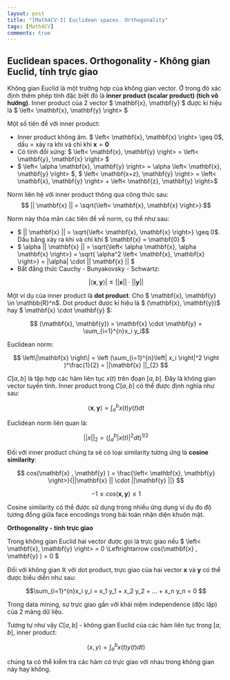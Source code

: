 ```yaml
---
layout: post
title: "[Math4CV-3] Euclidean spaces. Orthogonality"
tags: [Math4CV]
comments: true
---
```


## Euclidean spaces. Orthogonality - Không gian Euclid, tính trực giao

Không gian Euclid là một trường hợp của không gian vector. Ở trong đó xác định thêm phép tính đặc biệt đó là **inner product (scalar product) (tích vô hướng)**. Inner product của 2 vector $ \mathbf{x}, \mathbf{y} $ được kí hiệu là $ \left< \mathbf{x}, \mathbf{y} \right> $

Một số tiên đề với inner product:
* Inner product không âm. $ \left< \mathbf{x}, \mathbf{x} \right> \geq 0$, dấu = xảy ra khi và chỉ khi $\mathbf{x} = \mathbf{0}$
* Có tính đối xứng: $ \left< \mathbf{x}, \mathbf{y} \right> = \left< \mathbf{y}, \mathbf{x} \right> $
* $ \left< \alpha \mathbf{x}, \mathbf{y} \right> = \alpha \left< \mathbf{x}, \mathbf{y} \right> $, $ \left< \mathbf{x+z}, \mathbf{y} \right> = \left< \mathbf{x}, \mathbf{y} \right> + \left< \mathbf{z}, \mathbf{y} \right>$

Norm liên hệ với inner product thông qua công thức sau:
$$ || \mathbf{x} || = \sqrt{\left< \mathbf{x}, \mathbf{x} \right>} $$

Norm này thỏa mãn các tiên đề về norm, cụ thể như sau:
- $ || \mathbf{x} || = \sqrt{\left< \mathbf{x}, \mathbf{x} \right>} \geq 0$. Dấu bằng xảy ra khi và chỉ khi $ \mathbf{x} = \mathbf{0} $
- $ \alpha || \mathbf{x} || = \sqrt{\left< \alpha \mathbf{x}, \alpha \mathbf{x} \right>} = \sqrt{ \alpha^2 \left< \mathbf{x}, \mathbf{x} \right>} = |\alpha| \cdot || \mathbf{x} || $
- Bất đẳng thức Cauchy - Bunyakovsky - Schwartz: 

$$ \left| \left< \mathbf{x}, \mathbf{y} \right> \right| \leq || \mathbf{x} || \cdot || \mathbf{y} || $$

Một ví dụ của inner product là **dot product**. Cho $ \mathbf{x}, \mathbf{y} \in \mathbb{R}^n$. Dot product được kí hiệu là $  (\mathbf{x}, \mathbf{y})$ hay $ \mathbf{x} \cdot \mathbf{y} $:

$$ (\mathbf{x}, \mathbf{y}) =  \mathbf{x} \cdot \mathbf{y} = \sum_{i=1}^{n}x_i y_i$$

Euclidean norm:

$$ \left\|\mathbf{x} \right\| = \left (\sum_{i=1}^{n}\left| x_i \right|^2  \right )^\frac{1}{2} = ||\mathbf{x} ||_{2}  $$

$C[a, b]$ là tập hợp các hàm liên tục $x(t)$ trên đoạn $[a, b]$. Đây là không gian vector tuyến tính. Inner product trong $C[a, b]$ có thể được định nghĩa như sau:

$$\left< \mathbf{x}, \mathbf{y}\right> = \int_{a}^{b}x(t)y(t)dt$$

Euclidean norm liên quan là:

$$||x||_2 = (\int_{a}^{b}|x(t)|^2 dt)^{1/2}$$

Đối với inner product chúng ta sẽ có loại similarity tương ứng là **cosine similarity**:

$$ cos(\mathbf{x} , \mathbf{y} ) = \frac{\left< \mathbf{x}, \mathbf{y} \right>}{||\mathbf{x} || \cdot ||\mathbf{y} ||}  $$

$$ -1 \leq cos(\mathbf{x} , \mathbf{y} ) \leq  1 $$

Cosine similarity có thể được sử dụng trong nhiều ứng dụng ví dụ đo độ tương đồng giữa face encodings trong bài toán nhận diện khuôn mặt.

**Orthogonality - tính trực giao**

Trong không gian Euclid hai vector được gọi là trực giao nếu $ \left< \mathbf{x}, \mathbf{y} \right> = 0 \Leftrightarrow cos(\mathbf{x} , \mathbf{y} ) = 0 $

Đối với không gian $\mathbb{R}$ với dot product, trực giao của hai vector $\mathbf{x}$ và $\mathbf{y}$ có thể được biểu diễn như sau:

$$\sum_{i=1}^{n}x_i y_i = x_1 y_1 + x_2 y_2 + ... + x_n y_n = 0 $$

Trong data mining, sự trực giao gần với khái niệm independence (độc lập) của 2 mảng dữ liệu. 

Tương tự như vậy $C[a, b]$ - không gian Euclid của các hàm liên tục trong $[a, b]$, inner product:

$$\left< x, y\right> = \int_{a}^{b}x(t)y(t) dt)$$

chúng ta có thể kiểm tra các hàm có trực giao với nhau trong không gian này hay không.








